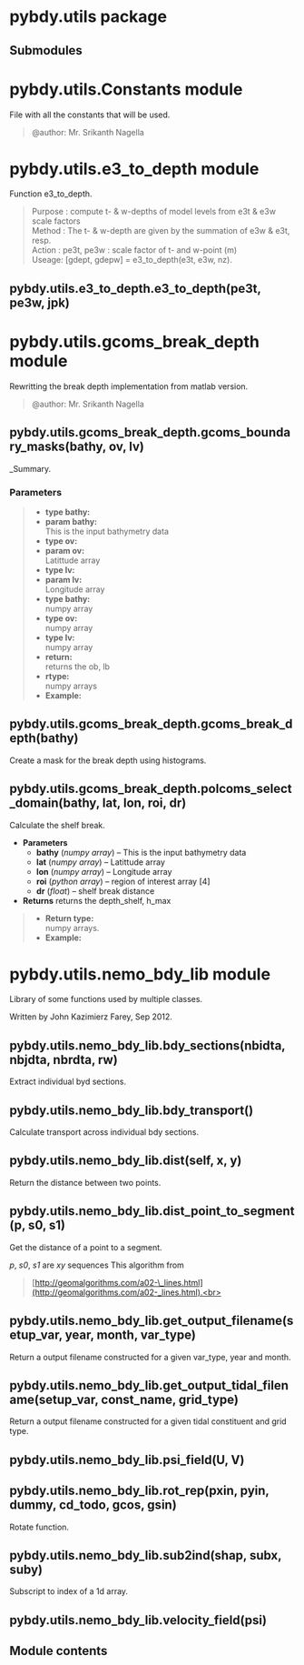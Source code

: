 # pybdy.utils package

## Submodules

# pybdy.utils.Constants module

File with all the constants that will be used.

> @author: Mr. Srikanth Nagella<br>

# pybdy.utils.e3_to_depth module

Function e3_to_depth.

> Purpose : compute t- & w-depths of model levels from e3t & e3w scale factors<br>
> Method : The t- & w-depth are given by the summation of e3w & e3t, resp.<br>
> Action : pe3t, pe3w : scale factor of t- and w-point (m)<br>
> Useage: [gdept, gdepw] = e3_to_depth(e3t, e3w, nz).<br>

## pybdy.utils.e3_to_depth.e3_to_depth(pe3t, pe3w, jpk)

# pybdy.utils.gcoms_break_depth module

Rewritting the break depth implementation from matlab version.

> @author: Mr. Srikanth Nagella<br>

## pybdy.utils.gcoms_break_depth.gcoms_boundary_masks(bathy, ov, lv)

\_Summary.

### Parameters

> - **type bathy:**<br>
> - **param bathy:**<br>
>     This is the input bathymetry data
> - **type ov:**<br>
> - **param ov:**<br>
>     Latittude array
> - **type lv:**<br>
> - **param lv:**<br>
>     Longitude array
> - **type bathy:**<br>
>     numpy array
> - **type ov:**<br>
>     numpy array
> - **type lv:**<br>
>     numpy array
> - **return:**<br>
>     returns the ob, lb
> - **rtype:**<br>
>     numpy arrays
> - **Example:**<br>

## pybdy.utils.gcoms_break_depth.gcoms_break_depth(bathy)

Create a mask for the break depth using histograms.

## pybdy.utils.gcoms_break_depth.polcoms_select_domain(bathy, lat, lon, roi, dr)

Calculate the shelf break.

- **Parameters**
    - **bathy** (*numpy array*) – This is the input bathymetry data
    - **lat** (*numpy array*) – Latittude array
    - **lon** (*numpy array*) – Longitude array
    - **roi** (*python array*) – region of interest array [4]
    - **dr** (*float*) – shelf break distance
- **Returns**
    returns the depth_shelf, h_max

> - **Return type:**<br>
>     numpy arrays.
> - **Example:**<br>

# pybdy.utils.nemo_bdy_lib module

Library of some functions used by multiple classes.

Written by John Kazimierz Farey, Sep 2012.

## pybdy.utils.nemo_bdy_lib.bdy_sections(nbidta, nbjdta, nbrdta, rw)

Extract individual byd sections.

## pybdy.utils.nemo_bdy_lib.bdy_transport()

Calculate transport across individual bdy sections.

## pybdy.utils.nemo_bdy_lib.dist(self, x, y)

Return the distance between two points.

## pybdy.utils.nemo_bdy_lib.dist_point_to_segment(p, s0, s1)

Get the distance of a point to a segment.

*p*, *s0*, *s1* are *xy* sequences
This algorithm from

> [http://geomalgorithms.com/a02-\_lines.html](http://geomalgorithms.com/a02-_lines.html).<br>

## pybdy.utils.nemo_bdy_lib.get_output_filename(setup_var, year, month, var_type)

Return a output filename constructed for a given var_type, year and month.

## pybdy.utils.nemo_bdy_lib.get_output_tidal_filename(setup_var, const_name, grid_type)

Return a output filename constructed for a given tidal constituent and grid type.

## pybdy.utils.nemo_bdy_lib.psi_field(U, V)

## pybdy.utils.nemo_bdy_lib.rot_rep(pxin, pyin, dummy, cd_todo, gcos, gsin)

Rotate function.

## pybdy.utils.nemo_bdy_lib.sub2ind(shap, subx, suby)

Subscript to index of a 1d array.

## pybdy.utils.nemo_bdy_lib.velocity_field(psi)

## Module contents
